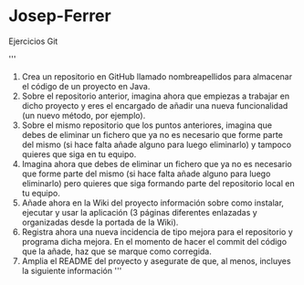 # Josep-Ferrer
Ejercicios Git

'''
1. Crea un repositorio en GitHub llamado nombreapellidos para almacenar el código de un proyecto en Java.
2. Sobre el repositorio anterior, imagina ahora que empiezas a trabajar en dicho proyecto y eres el encargado de añadir una nueva funcionalidad (un nuevo método, por ejemplo).
3. Sobre el mismo repositorio que los puntos anteriores, imagina que debes de eliminar un fichero que ya no es necesario que forme parte del mismo (si hace falta añade alguno para luego eliminarlo) y tampoco quieres que siga en tu equipo.
4. Imagina ahora que debes de eliminar un fichero que ya no es necesario que forme parte del mismo (si hace falta añade alguno para luego eliminarlo) pero quieres que siga formando parte del repositorio local en tu equipo.
5. Añade ahora en la Wiki del proyecto información sobre como instalar, ejecutar y usar la aplicación (3 páginas diferentes enlazadas y organizadas desde la portada de la Wiki).
6. Registra ahora una nueva incidencia de tipo mejora para el repositorio y programa dicha mejora. En el momento de hacer el commit del código que la añade, haz que se marque como corregida.
7. Amplia el README del proyecto y asegurate de que, al menos, incluyes la siguiente información
'''
